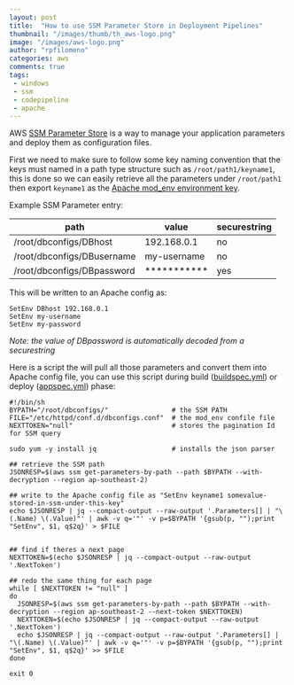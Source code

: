 ```yaml
---
layout: post
title:  "How to use SSM Parameter Store in Deployment Pipelines"
thumbnail: "/images/thumb/th_aws-logo.png"
image: "/images/aws-logo.png"
author: "rpfilomeno"
categories: aws
comments: true
tags:
 - windows
 - ssm
 - codepipeline
 - apache
---
```


AWS [SSM Parameter Store](https://docs.aws.amazon.com/kms/latest/developerguide/services-parameter-store.html) is a way to manage your application parameters and deploy them as configuration files.

<!--break-->

First we need to make sure to follow some key naming convention that the keys must named in a path type structure such as ```/root/path1/keyname1```, this is done so we can easily retrieve all the parameters under ```/root/path1``` then export ```keyname1``` as the [Apache mod_env environment key](https://httpd.apache.org/docs/2.4/mod/mod_env.html).

Example SSM Parameter entry:

| path | value | securestring |
| ---- | ----- | ------------
| /root/dbconfigs/DBhost | 192.168.0.1 | no |
| /root/dbconfigs/DBusername | my-username | no |
| /root/dbconfigs/DBpassword | *********** | yes | 

This will be written to an Apache config as:

```
SetEnv DBhost 192.168.0.1
SetEnv my-username
SetEnv my-password
```

*Note: the value of DBpassword is automatically decoded from a securestring*

Here is a script the will pull all those parameters and convert them into Apache config file, you can use this script during build ([buildspec.yml](https://docs.aws.amazon.com/codebuild/latest/userguide/build-spec-ref.html)) or deploy ([appspec.yml](https://docs.aws.amazon.com/codedeploy/latest/userguide/reference-appspec-file.html)) phase:

```
#!/bin/sh
BYPATH="/root/dbconfigs/"                # the SSM PATH
FILE="/etc/httpd/conf.d/dbconfigs.conf"  # the mod_env confile file
NEXTTOKEN="null"                         # stores the pagination Id for SSM query

sudo yum -y install jq                   # installs the json parser

## retrieve the SSM path
JSONRESP=$(aws ssm get-parameters-by-path --path $BYPATH --with-decryption --region ap-southeast-2)

## write to the Apache config file as "SetEnv keyname1 somevalue-stored-in-ssm-under-this-key"
echo $JSONRESP | jq --compact-output --raw-output '.Parameters[] | "\(.Name) \(.Value)"' | awk -v q='"' -v p=$BYPATH '{gsub(p, "");print "SetEnv", $1, q$2q}' > $FILE


## find if theres a next page
NEXTTOKEN=$(echo $JSONRESP | jq --compact-output --raw-output '.NextToken')

## redo the same thing for each page
while [ $NEXTTOKEN != "null" ]
do
  JSONRESP=$(aws ssm get-parameters-by-path --path $BYPATH --with-decryption --region ap-southeast-2 --next-token $NEXTTOKEN)
  NEXTTOKEN=$(echo $JSONRESP | jq --compact-output --raw-output '.NextToken')
  echo $JSONRESP | jq --compact-output --raw-output '.Parameters[] | "\(.Name) \(.Value)"' | awk -v q='"' -v p=$BYPATH '{gsub(p, "");print "SetEnv", $1, q$2q}' >> $FILE
done

exit 0
```
